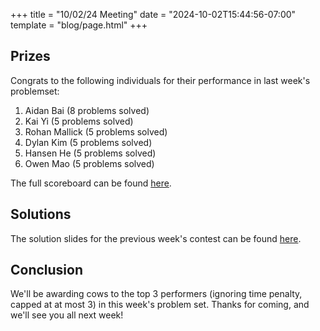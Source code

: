 +++
title = "10/02/24 Meeting"
date = "2024-10-02T15:44:56-07:00"
template = "blog/page.html"
+++

## Prizes

Congrats to the following individuals for their performance in last week's problemset:
1. Aidan Bai (8 problems solved)
2. Kai Yi (5 problems solved)
3. Rohan Mallick (5 problems solved)
4. Dylan Kim (5 problems solved)
5. Hansen He (5 problems solved)
6. Owen Mao (5 problems solved)

The full scoreboard can be found [here](https://codeforces.com/group/t22P8AwpuF/contest/552957/standings/groupmates/true).

## Solutions

The solution slides for the previous week's contest can be found [here](https://docs.google.com/presentation/d/1Za9nrEYoS_eg1cZHjmjhCaU9wYwGZt1pgl-s6noG7WA/edit?usp=sharing).

## Conclusion

We'll be awarding cows to the top 3 performers (ignoring time penalty, capped at at most 3) in this week's problem set.
Thanks for coming, and we'll see you all next week!
